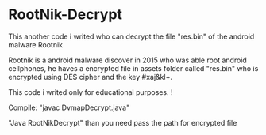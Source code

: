 # RootNik-Decrypt
This another code i writed who can decrypt the file "res.bin" of the android malware Rootnik

Rootnik is a android malware discover in 2015 who was able root android cellphones, he haves a encrypted file in assets folder called "res.bin" who is encrypted using DES cipher and the key #xaj&kl+.

This code i writed only for educational purposes. !

Compile: "javac DvmapDecrypt.java"

"Java RootNikDecrypt" than you need pass the path for encrypted file
